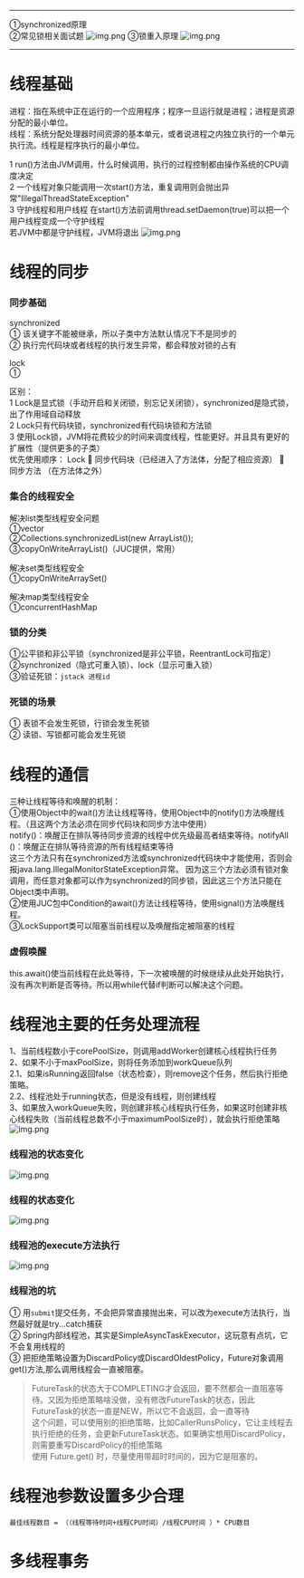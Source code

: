 ---------------------------------

①synchronized原理  
②常见锁相关面试题
![img.png](images/锁相关问题.png)
③锁重入原理
![img.png](images/synchronized锁重入原理.png)

---------------------------------

# 线程基础
进程：指在系统中正在运行的一个应用程序；程序一旦运行就是进程；进程是资源分配的最小单位。  
线程：系统分配处理器时间资源的基本单元，或者说进程之内独立执行的一个单元执行流。线程是程序执行的最小单位。

1 run()方法由JVM调用，什么时候调用，执行的过程控制都由操作系统的CPU调度决定  
2 一个线程对象只能调用一次start()方法，重复调用则会抛出异常"IllegalThreadStateException"  
3 守护线程和用户线程
在start()方法前调用thread.setDaemon(true)可以把一个用户线程变成一个守护线程  
若JVM中都是守护线程，JVM将退出
![img.png](images/线程的生命周期.png)

# 线程的同步
### 同步基础
synchronized  
① 该关键字不能被继承，所以子类中方法默认情况下不是同步的  
② 执行完代码块或者线程的执行发生异常，都会释放对锁的占有  

lock  
①  

区别：  
1 Lock是显式锁（手动开启和关闭锁，别忘记关闭锁），synchronized是隐式锁，出了作用域自动释放  
2 Lock只有代码块锁，synchronized有代码块锁和方法锁  
3 使用Lock锁，JVM将花费较少的时间来调度线程，性能更好。并且具有更好的扩展性（提供更多的子类）  
  优先使用顺序： Lock  同步代码块（已经进入了方法体，分配了相应资源）  同步方法 （在方法体之外）

### 集合的线程安全
解决list类型线程安全问题  
①vector  
②Collections.synchronizedList(new ArrayList());  
③copyOnWriteArrayList()（JUC提供，常用）

解决set类型线程安全  
①copyOnWriteArraySet()  

解决map类型线程安全  
①concurrentHashMap  

### 锁的分类
①公平锁和非公平锁（synchronized是非公平锁，ReentrantLock可指定）  
②synchronized（隐式可重入锁）、lock（显示可重入锁）  
③验证死锁：```jstack 进程id```

### 死锁的场景
① 表锁不会发生死锁，行锁会发生死锁  
② 读锁、写锁都可能会发生死锁  


# 线程的通信
三种让线程等待和唤醒的机制：  
①使用Object中的wait()方法让线程等待，使用Object中的notify()方法唤醒线程。（且这两个方法必须在同步代码块和同步方法中使用）  
notify()：唤醒正在排队等待同步资源的线程中优先级最高者结束等待。notifyAll ()：唤醒正在排队等待资源的所有线程结束等待  
这三个方法只有在synchronized方法或synchronized代码块中才能使用，否则会报java.lang.IllegalMonitorStateException异常。
因为这三个方法必须有锁对象调用，而任意对象都可以作为synchronized的同步锁，因此这三个方法只能在Object类中声明。  
②使用JUC包中Condition的await()方法让线程等待，使用signal()方法唤醒线程。  
③LockSupport类可以阻塞当前线程以及唤醒指定被阻塞的线程  

### 虚假唤醒
this.await()使当前线程在此处等待，下一次被唤醒的时候继续从此处开始执行，没有再次判断是否等待。所以用while代替if判断可以解决这个问题。  

# 线程池主要的任务处理流程
1、当前线程数小于corePoolSize，则调用addWorker创建核心线程执行任务  
2、如果不小于maxPoolSize，则将任务添加到workQueue队列  
2.1、如果isRunning返回false（状态检查），则remove这个任务，然后执行拒绝策略。  
2.2、线程池处于running状态，但是没有线程，则创建线程  
3、如果放入workQueue失败，则创建非核心线程执行任务，如果这时创建非核心线程失败（当前线程总数不小于maximumPoolSize时），就会执行拒绝策略  
![img.png](images/线程池的执行流程.png)

### 线程池的状态变化
![img.png](images/线程池的状态变化.png)

### 线程的状态变化
![img.png](images/线程的状态变化.png)

### 线程池的execute方法执行
![img.png](images/execute()的执行.png)

### 线程池的坑
① 用```submit```提交任务，不会把异常直接抛出来，可以改为execute方法执行，当然最好就是try...catch捕获  
② Spring内部线程池，其实是SimpleAsyncTaskExecutor，这玩意有点坑，它不会复用线程的  
③ 把拒绝策略设置为DiscardPolicy或DiscardOldestPolicy，Future对象调用get()方法,那么调用线程会一直被阻塞。  
> FutureTask的状态大于COMPLETING才会返回，要不然都会一直阻塞等待。又因为拒绝策略啥没做，没有修改FutureTask的状态，因此FutureTask的状态一直是NEW，所以它不会返回，会一直等待  
> 这个问题，可以使用别的拒绝策略，比如CallerRunsPolicy，它让主线程去执行拒绝的任务，会更新FutureTask状态。如果确实想用DiscardPolicy，则需要重写DiscardPolicy的拒绝策略  
> 使用 Future.get() 时，尽量使用带超时时间的，因为它是阻塞的。

# 线程池参数设置多少合理
```
最佳线程数目 = （（线程等待时间+线程CPU时间）/线程CPU时间 ）* CPU数目
```

# 多线程事务


